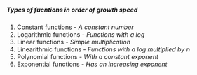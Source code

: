 ##### Types of fucntions in order of growth speed

1.  Constant functions - *A constant number*
2.  Logarithmic functions - *Functions with a log*
3.  Linear functions - *Simple multiplication*
4.  Linearithmic functions - *Functions with a log multiplied by n*
5.  Polynomial functions - *With a constant exponent*
6.  Exponential functions - *Has an increasing exponent*

